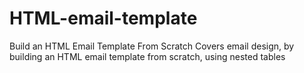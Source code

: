 # HTML-email-template
Build an HTML Email Template From Scratch
Covers email design, by building an HTML email template from scratch, using nested tables
